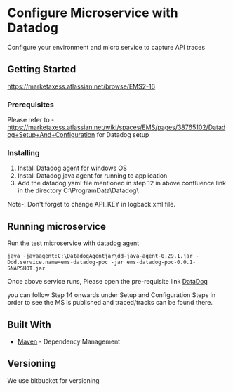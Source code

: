 # Configure Microservice with Datadog

Configure your environment and micro service to capture API traces

## Getting Started

https://marketaxess.atlassian.net/browse/EMS2-16

### Prerequisites

Please refer to - https://marketaxess.atlassian.net/wiki/spaces/EMS/pages/38765102/Datadog+Setup+And+Configuration for Datadog setup

### Installing

1. Install Datadog agent for windows OS
2. Install Datadog java agent for running to application
3. Add the datadog.yaml file mentioned in step 12 in above confluence link in the directory C:\ProgramData\Datadog\ 

Note-: Don't forget to change API_KEY in logback.xml file.

## Running microservice 

Run the test microservice with datadog agent  
```
java -javaagent:C:\DatadogAgentjar\dd-java-agent-0.29.1.jar -Ddd.service.name=ems-datadog-poc -jar ems-datadog-poc-0.0.1-SNAPSHOT.jar

```

Once above service runs, Please open the pre-requisite link [DataDog](https://marketaxess.atlassian.net/wiki/spaces/EMS/pages/38765102/Datadog+Setup+And+Configuration) 

you can follow Step 14 onwards under Setup and Configuration Steps in order to see the MS is published and traced/tracks can be found there.

## Built With

* [Maven](https://maven.apache.org/) - Dependency Management

## Versioning

We use bitbucket for versioning 

